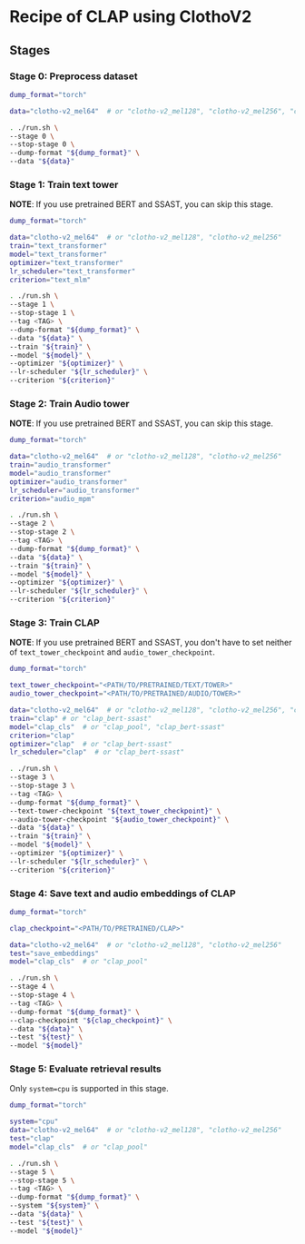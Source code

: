# Recipe of CLAP using ClothoV2

## Stages

### Stage 0: Preprocess dataset

```sh
dump_format="torch"

data="clotho-v2_mel64"  # or "clotho-v2_mel128", "clotho-v2_mel256", "clotho-v2_bert-ssast"

. ./run.sh \
--stage 0 \
--stop-stage 0 \
--dump-format "${dump_format}" \
--data "${data}"
```

### Stage 1: Train text tower

**NOTE**: If you use pretrained BERT and SSAST, you can skip this stage.

```sh
dump_format="torch"

data="clotho-v2_mel64"  # or "clotho-v2_mel128", "clotho-v2_mel256"
train="text_transformer"
model="text_transformer"
optimizer="text_transformer"
lr_scheduler="text_transformer"
criterion="text_mlm"

. ./run.sh \
--stage 1 \
--stop-stage 1 \
--tag <TAG> \
--dump-format "${dump_format}" \
--data "${data}" \
--train "${train}" \
--model "${model}" \
--optimizer "${optimizer}" \
--lr-scheduler "${lr_scheduler}" \
--criterion "${criterion}"
```

### Stage 2: Train Audio tower

**NOTE**: If you use pretrained BERT and SSAST, you can skip this stage.

```sh
dump_format="torch"

data="clotho-v2_mel64"  # or "clotho-v2_mel128", "clotho-v2_mel256"
train="audio_transformer"
model="audio_transformer"
optimizer="audio_transformer"
lr_scheduler="audio_transformer"
criterion="audio_mpm"

. ./run.sh \
--stage 2 \
--stop-stage 2 \
--tag <TAG> \
--dump-format "${dump_format}" \
--data "${data}" \
--train "${train}" \
--model "${model}" \
--optimizer "${optimizer}" \
--lr-scheduler "${lr_scheduler}" \
--criterion "${criterion}"
```

### Stage 3: Train CLAP

**NOTE**: If you use pretrained BERT and SSAST, you don't have to set neither of `text_tower_checkpoint` and `audio_tower_checkpoint`.

```sh
dump_format="torch"

text_tower_checkpoint="<PATH/TO/PRETRAINED/TEXT/TOWER>"
audio_tower_checkpoint="<PATH/TO/PRETRAINED/AUDIO/TOWER>"

data="clotho-v2_mel64"  # or "clotho-v2_mel128", "clotho-v2_mel256", "clotho-v2_bert-ssast"
train="clap" # or "clap_bert-ssast"
model="clap_cls"  # or "clap_pool", "clap_bert-ssast"
criterion="clap"
optimizer="clap"  # or "clap_bert-ssast"
lr_scheduler="clap"  # or "clap_bert-ssast"

. ./run.sh \
--stage 3 \
--stop-stage 3 \
--tag <TAG> \
--dump-format "${dump_format}" \
--text-tower-checkpoint "${text_tower_checkpoint}" \
--audio-tower-checkpoint "${audio_tower_checkpoint}" \
--data "${data}" \
--train "${train}" \
--model "${model}" \
--optimizer "${optimizer}" \
--lr-scheduler "${lr_scheduler}" \
--criterion "${criterion}"
```

### Stage 4: Save text and audio embeddings of CLAP

```sh
dump_format="torch"

clap_checkpoint="<PATH/TO/PRETRAINED/CLAP>"

data="clotho-v2_mel64"  # or "clotho-v2_mel128", "clotho-v2_mel256"
test="save_embeddings"
model="clap_cls"  # or "clap_pool"

. ./run.sh \
--stage 4 \
--stop-stage 4 \
--tag <TAG> \
--dump-format "${dump_format}" \
--clap-checkpoint "${clap_checkpoint}" \
--data "${data}" \
--test "${test}" \
--model "${model}"
```

### Stage 5: Evaluate retrieval results

Only `system=cpu` is supported in this stage.

```sh
dump_format="torch"

system="cpu"
data="clotho-v2_mel64"  # or "clotho-v2_mel128", "clotho-v2_mel256"
test="clap"
model="clap_cls"  # or "clap_pool"

. ./run.sh \
--stage 5 \
--stop-stage 5 \
--tag <TAG> \
--dump-format "${dump_format}" \
--system "${system}" \
--data "${data}" \
--test "${test}" \
--model "${model}"
```
